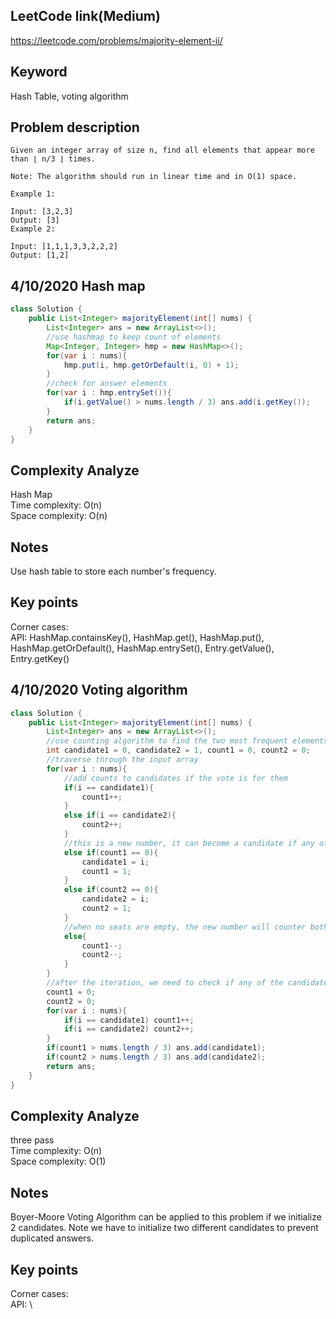 ## LeetCode link(Medium)
https://leetcode.com/problems/majority-element-ii/

## Keyword
Hash Table, voting algorithm

## Problem description
```
Given an integer array of size n, find all elements that appear more than ⌊ n/3 ⌋ times.

Note: The algorithm should run in linear time and in O(1) space.

Example 1:

Input: [3,2,3]
Output: [3]
Example 2:

Input: [1,1,1,3,3,2,2,2]
Output: [1,2]
```
## 4/10/2020 Hash map

```java
class Solution {
    public List<Integer> majorityElement(int[] nums) {
        List<Integer> ans = new ArrayList<>();
        //use hashmap to keep count of elements
        Map<Integer, Integer> hmp = new HashMap<>();
        for(var i : nums){
            hmp.put(i, hmp.getOrDefault(i, 0) + 1);
        }
        //check for answer elements
        for(var i : hmp.entrySet()){
            if(i.getValue() > nums.length / 3) ans.add(i.getKey());
        }
        return ans;
    }
}
```

## Complexity Analyze
Hash Map\
Time complexity: O(n)\
Space complexity: O(n)

## Notes
Use hash table to store each number's frequency.

## Key points
Corner cases:\
API: HashMap.containsKey(), HashMap.get(), HashMap.put(), HashMap.getOrDefault(), HashMap.entrySet(), Entry.getValue(), Entry.getKey()

## 4/10/2020 Voting algorithm

```java
class Solution {
    public List<Integer> majorityElement(int[] nums) {
        List<Integer> ans = new ArrayList<>();
        //use counting algorithm to find the two most frequent elements. Note we have to initialize two different candidates to make sure there are no duplicated answers
        int candidate1 = 0, candidate2 = 1, count1 = 0, count2 = 0;
        //traverse through the input array
        for(var i : nums){
            //add counts to candidates if the vote is for them
            if(i == candidate1){
                count1++;
            }
            else if(i == candidate2){
                count2++;
            }
            //this is a new number, it can become a candidate if any of the seats is empty
            else if(count1 == 0){
                candidate1 = i;
                count1 = 1;
            }
            else if(count2 == 0){
                candidate2 = i;
                count2 = 1;
            }
            //when no seats are empty, the new number will counter both candidates' votes
            else{
                count1--;
                count2--;
            }
        }
        //after the iteration, we need to check if any of the candidates actually appear more than n/3 times
        count1 = 0;
        count2 = 0;
        for(var i : nums){
            if(i == candidate1) count1++;
            if(i == candidate2) count2++;
        }
        if(count1 > nums.length / 3) ans.add(candidate1);
        if(count2 > nums.length / 3) ans.add(candidate2);
        return ans;
    }
}
```

## Complexity Analyze
three pass\
Time complexity: O(n)\
Space complexity: O(1)

## Notes
Boyer-Moore Voting Algorithm can be applied to this problem if we initialize 2 candidates. Note we have to initialize two different candidates to prevent duplicated answers.

## Key points
Corner cases:\
API: \
